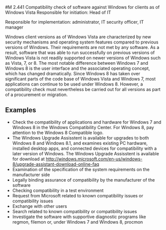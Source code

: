 #M 2.441 Compatibility check of software against Windows for clients as of Windows Vista
Responsible for initiation: Head of IT

Responsible for implementation: administrator, IT security officer, IT manager

Windows client versions as of Windows Vista are characterized by new security mechanisms and operating system features compared to previous versions of Windows. Their requirements are not met by any software. As a result, software that was able to run successfully on previous versions of Windows Vista is not readily supported on newer versions of Windows such as Vista, 7, or 8. The most notable difference between Windows 7 and Windows 8 is the user interface and the associated operating concept, which has changed dramatically. Since Windows 8 has taken over significant parts of the code base of Windows Vista and Windows 7, most applications can continue to be used under Windows 8. However, a compatibility check must nevertheless be carried out for all versions as part of a procurement or migration.



## Examples 
* Check the compatibility of applications and hardware for Windows 7 and Windows 8 in the Windows Compatibility Center. For Windows 8, pay attention to the Windows 8 Compatible logo.
* The Windows Upgrade Assisstent is available for upgrades to both Windows 8 and Windows 8.1, and examines existing PC hardware, installed desktop apps, and connected devices for compatibility with a later version of Windows. The Windows Upgrade Assisstent is available for download at http://windows.microsoft.com/en-us/windows-8/upgrade-assistant-download-online-faq
* Examination of the specification of the system requirements on the manufacturer side
* Legally binding assurance of compatibility by the manufacturer of the software
*  Checking compatibility in a test environment
* Request from Microsoft related to known compatibility issues or compatibility issues
* Exchange with other users
* Search related to known compatibility or compatibility issues
* Investigate the software with supportive diagnostic programs like regmon, filemon or, under Windows 7 and Windows 8, procmon




